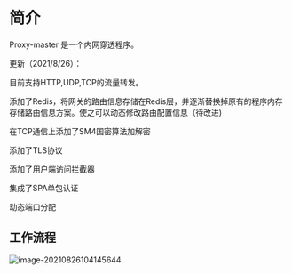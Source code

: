 # 简介

Proxy-master 是一个内网穿透程序。

更新（2021/8/26）：

目前支持HTTP,UDP,TCP的流量转发。

添加了Redis，将网关的路由信息存储在Redis层，并逐渐替换掉原有的程序内存存储路由信息方案。使之可以动态修改路由配置信息（待改进)

在TCP通信上添加了SM4国密算法加解密

添加了TLS协议

添加了用户端访问拦截器

集成了SPA单包认证

动态端口分配



## 工作流程

![image-20210826104145644](C:\Users\Administrator\AppData\Roaming\Typora\typora-user-images\image-20210826104145644.png)




